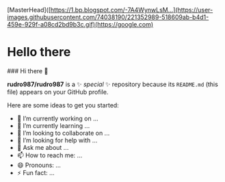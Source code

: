 [MasterHead]([https://1.bp.blogspot.com/-7A4WynwLsM...](https://user-images.githubusercontent.com/74038190/221352989-518609ab-b4d1-459e-929f-a08cd2bd9b3c.gif)(https://google.com)
<h1>Hello there</h1>
### Hi there 👋

**rudro987/rudro987** is a ✨ _special_ ✨ repository because its `README.md` (this file) appears on your GitHub profile.

Here are some ideas to get you started:

- 🔭 I’m currently working on ...
- 🌱 I’m currently learning ...
- 👯 I’m looking to collaborate on ...
- 🤔 I’m looking for help with ...
- 💬 Ask me about ...
- 📫 How to reach me: ...
- 😄 Pronouns: ...
- ⚡ Fun fact: ...
